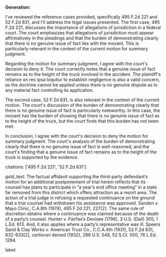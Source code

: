 **Generation:**

 <answer>

I've reviewed the reference cases provided, specifically 495 F.2d 221 and 52 F.2d 831, and I'll address the legal issues presented. The first case, 495 F.2d 221, discusses the importance of allegations of jurisdiction in a federal court. The court emphasizes that allegations of jurisdiction must appear affirmatively in the pleadings and that the burden of demonstrating clearly that there is no genuine issue of fact lies with the movant. This is particularly relevant in the context of the current motion for summary judgment.

Regarding the motion for summary judgment, I agree with the court's decision to deny it. The court correctly notes that a genuine issue of fact remains as to the height of the truck involved in the accident. The plaintiff's reliance on res ipsa loquitur to establish negligence is also a valid concern, as the doctrine cannot be applied unless there is no genuine dispute as to any material fact controlling its application.

The second case, 52 F.2d 831, is also relevant in the context of the current motion. The court's discussion of the burden of demonstrating clearly that there is no genuine issue of fact is particularly noteworthy. In this case, the movant has the burden of showing that there is no genuine issue of fact as to the height of the truck, but the court finds that this burden has not been met.

In conclusion, I agree with the court's decision to deny the motion for summary judgment. The court's analysis of the burden of demonstrating clearly that there is no genuine issue of fact is well-reasoned, and the court's finding that a genuine issue of fact remains as to the height of the truck is supported by the evidence. <answer>

citations: ['495 F.2d 221', '52 F.2d 831']

gold_text: The factual affidavit supporting the third-party defendant’s motion for an additional postponement of trial herein reflects that its counsel has plans to participate in “a year’s end office meeting” in a state far removed from this district which offers attraction as a resort area. The action of a trial judge in refusing a requested continuance on the ground that a trial counsel had withdrawn his assistance was approved. Sanden v. Mayo Clinic, C.A.8th (1974), 495 F.2d 221, 227[2]. The same rule of discretion obtains where a continuance was claimed because of the death of a party’s counsel. Hunter v. Fairfax’s Devisee (1796), 3 U.S. (Dali) 305, 1 L.Ed. 613. And, it also applies where a party’s representative was ill. Speers Sand & Clay Works v. American Trust Co., C.C.A.4th (1931), 52 F.2d 831, 832-833[2], certiorari denied (1932), 286 U.S. 548, 52 S.Ct. 500, 76 L.Ed. 1284.

label: 